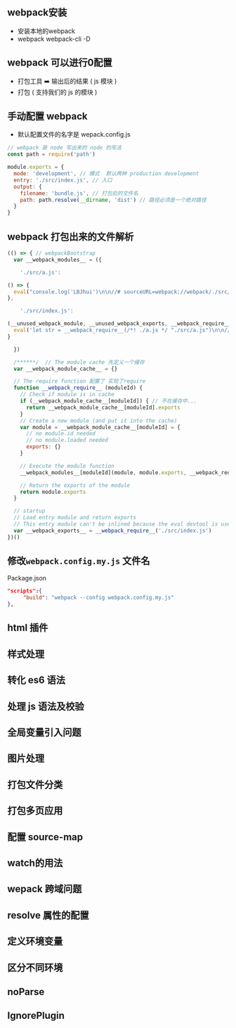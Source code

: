 ## webpack安装

- 安装本地的webpack
- webpack    webpack-cli  -D



## webpack 可以进行0配置

- 打包工具 ➡️ 输出后的结果 ( js 模块 ) 
- 打包 ( 支持我们的 js 的模块 )



## 手动配置 webpack

- 默认配置文件的名字是 wepack.config.js

```javascript
// webpack 是 node 写出来的 node 的写法
const path = require('path')

module.exports = {
  mode: 'development', // 模式  默认两种 production development
  entry: './src/index.js', // 入口
  output: {
    filename: 'bundle.js', // 打包后的文件名
    path: path.resolve(__dirname, 'dist') // 路径必须是一个绝对路径
  }
}
```



## webpack 打包出来的文件解析

```javascript
(() => { // webpackBootstrap
  var __webpack_modules__ = ({

    './src/a.js':

() => {
  eval("console.log('LBJhui')\n\n//# sourceURL=webpack://webpack/./src/a.js?")
},

    './src/index.js':

(__unused_webpack_module, __unused_webpack_exports, __webpack_require__) => {
  eval('let str = __webpack_require__(/*! ./a.js */ "./src/a.js")\n\n//# sourceURL=webpack://webpack/./src/index.js?')
}

  })

  /******/ 	// The module cache 先定义一个缓存
  var __webpack_module_cache__ = {}

  // The require function 配置了 实现了require
  function __webpack_require__ (moduleId) {
    // Check if module is in cache
    if (__webpack_module_cache__[moduleId]) { // 不在缓存中...
      return __webpack_module_cache__[moduleId].exports
    }
    // Create a new module (and put it into the cache)
    var module = __webpack_module_cache__[moduleId] = {
      // no module.id needed
      // no module.loaded needed
      exports: {}
    }

    // Execute the module function
    __webpack_modules__[moduleId](module, module.exports, __webpack_require__)

    // Return the exports of the module
    return module.exports
  }

  // startup
  // Load entry module and return exports
  // This entry module can't be inlined because the eval devtool is used.
  var __webpack_exports__ = __webpack_require__('./src/index.js')
})()
```



## 修改`webpack.config.my.js` 文件名

Package.json

```json
"scripts":{
	 "build": "webpack --config webpack.config.my.js"
},
```

## html 插件



## 样式处理



## 转化 es6 语法



## 处理 js 语法及校验



## 全局变量引入问题



## 图片处理



## 打包文件分类



## 打包多页应用



## 配置 source-map



## watch的用法



## wepack 跨域问题



## resolve 属性的配置



## 定义环境变量



## 区分不同环境



## noParse



## IgnorePlugin



## 

